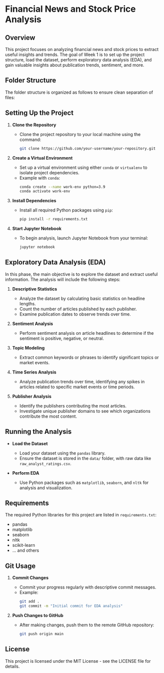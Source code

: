 # Financial News and Stock Price Analysis

## Overview
This project focuses on analyzing financial news and stock prices to extract useful insights and trends. The goal of Week 1 is to set up the project structure, load the dataset, perform exploratory data analysis (EDA), and gain valuable insights about publication trends, sentiment, and more.

## Folder Structure
The folder structure is organized as follows to ensure clean separation of files:

## Setting Up the Project
1. **Clone the Repository**
   - Clone the project repository to your local machine using the command:
     ```bash
     git clone https://github.com/your-username/your-repository.git
     ```
   
2. **Create a Virtual Environment**
   - Set up a virtual environment using either `conda` or `virtualenv` to isolate project dependencies.
   - Example with `conda`:
     ```bash
     conda create --name work-env python=3.9
     conda activate work-env
     ```
   
3. **Install Dependencies**
   - Install all required Python packages using `pip`:
     ```bash
     pip install -r requirements.txt
     ```

4. **Start Jupyter Notebook**
   - To begin analysis, launch Jupyter Notebook from your terminal:
     ```bash
     jupyter notebook
     ```

## Exploratory Data Analysis (EDA)
In this phase, the main objective is to explore the dataset and extract useful information. The analysis will include the following steps:

1. **Descriptive Statistics**
   - Analyze the dataset by calculating basic statistics on headline lengths.
   - Count the number of articles published by each publisher.
   - Examine publication dates to observe trends over time.

2. **Sentiment Analysis**
   - Perform sentiment analysis on article headlines to determine if the sentiment is positive, negative, or neutral.
   
3. **Topic Modeling**
   - Extract common keywords or phrases to identify significant topics or market events.

4. **Time Series Analysis**
   - Analyze publication trends over time, identifying any spikes in articles related to specific market events or time periods.

5. **Publisher Analysis**
   - Identify the publishers contributing the most articles.
   - Investigate unique publisher domains to see which organizations contribute the most content.

## Running the Analysis
- **Load the Dataset**
  - Load your dataset using the `pandas` library.
  - Ensure the dataset is stored in the `data/` folder, with raw data like `raw_analyst_ratings.csv`.

- **Perform EDA**
  - Use Python packages such as `matplotlib`, `seaborn`, and `nltk` for analysis and visualization.

## Requirements
The required Python libraries for this project are listed in `requirements.txt`:
- pandas
- matplotlib
- seaborn
- nltk
- scikit-learn
- ... and others

## Git Usage
1. **Commit Changes**
   - Commit your progress regularly with descriptive commit messages.
   - Example:
     ```bash
     git add .
     git commit -m "Initial commit for EDA analysis"
     ```

2. **Push Changes to GitHub**
   - After making changes, push them to the remote GitHub repository:
     ```bash
     git push origin main
     ```

## License
This project is licensed under the MIT License - see the LICENSE file for details.
